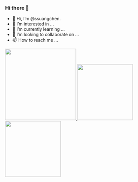 ### Hi there 👋

- 👋 Hi, I’m @ssuangchen.
- 👀 I’m interested in ...
- 🌱 I’m currently learning ...
- 💞️ I’m looking to collaborate on ...
- 📫 How to reach me ...

<a href="/">
  <img height="230em" src="https://github-profile-summary-cards.vercel.app/api/cards/profile-details?username=ssuangchen&theme=github">
  <img height="180em" src="https://github-readme-stats.vercel.app/api?username=ssuangchen&show_icons=true&include_all_commits=true&count_private=true" />
  <img height="180em" src="https://github-readme-stats.vercel.app/api/top-langs?username=ssuangchen&layout=compact&exclude_repo=Android_Homework,rinchannowww.github.io&langs_count=8" />
</a>
